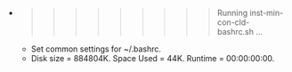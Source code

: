 * >>>>>>>>> Running inst-min-con-cld-bashrc.sh ...
  * Set common settings for ~/.bashrc.
  * Disk size = 884804K. Space Used = 44K. Runtime = 00:00:00:00.
